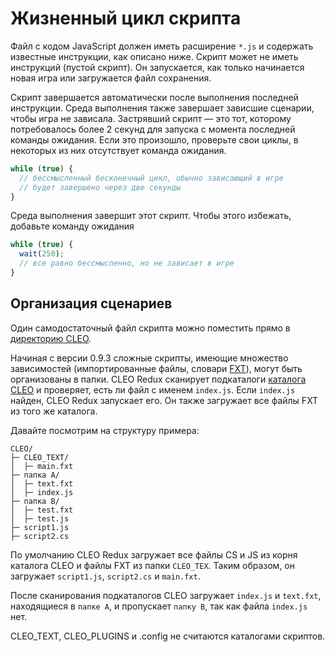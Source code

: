 # Жизненный цикл скрипта


Файл с кодом JavaScript должен иметь расширение `*.js` и содержать известные инструкции, как описано ниже. Скрипт может не иметь инструкций (пустой скрипт). Он запускается, как только начинается новая игра или загружается файл сохранения.

Скрипт завершается автоматически после выполнения последней инструкции. Среда выполнения также завершает зависшие сценарии, чтобы игра не зависала. Застрявший скрипт — это тот, которому потребовалось более 2 секунд для запуска с момента последней команды ожидания. Если это произошло, проверьте свои циклы, в некоторых из них отсутствует команда ожидания.

```js
while (true) {
  // бессмысленный бесконечный цикл, обычно зависающий в игре
  // будет завершено через две секунды
}
```

Среда выполнения завершит этот скрипт. Чтобы этого избежать, добавьте команду ожидания

```js
while (true) {
  wait(250);
  // все равно бессмысленно, но не зависает в игре
}
```

## Организация сценариев

Один самодостаточный файл скрипта можно поместить прямо в [директорию CLEO](https://re.cleo.li/docs/en/cleo-directory.html).

Начиная с версии 0.9.3 сложные скрипты, имеющие множество зависимостей (импортированные файлы, словари [FXT](https://re.cleo.li/docs/ru/using-fxt.html)), могут быть организованы в папки. CLEO Redux сканирует подкаталоги [каталога CLEO](https://re.cleo.li/docs/en/cleo-directory.html) и проверяет, есть ли файл с именем `index.js`. Если `index.js` найден, CLEO Redux запускает его. Он также загружает все файлы FXT из того же каталога.

Давайте посмотрим на структуру примера:

```
CLEO/
├─ CLEO_TEXT/
│  ├─ main.fxt
├─ папка A/
│  ├─ text.fxt
│  ├─ index.js
├─ папка B/
│  ├─ test.fxt
│  ├─ test.js
├─ script1.js
├─ script2.cs
```

По умолчанию CLEO Redux загружает все файлы CS и JS из корня каталога CLEO и файлы FXT из папки `CLEO_TEX`. Таким образом, он загружает `script1.js`, `script2.cs` и `main.fxt`.

После сканирования подкаталогов CLEO загружает `index.js` и `text.fxt`, находящиеся в `папке A`, и пропускает `папку B`, так как файла `index.js` нет.

CLEO_TEXT, CLEO_PLUGINS и .config не считаются каталогами скриптов.
